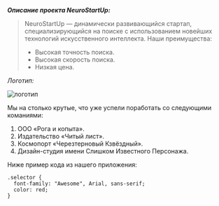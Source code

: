 ***Описание проекта NeuroStartUp:***

>NeuroStartUp — динамически развивающийся стартап, специализирующийся на поиске с использованием новейших технологий искусственного интеллекта. Наши преимущества:
>
> - Высокая точность поиска.
> - Высокая скорость поиска.
> - Низкая цена.

_Логотип:_

![логотип](https://camo.githubusercontent.com/79ee96a8b8fa098c44d1ca302006f24d008408a1c22fc13260437214d705a23d/68747470733a2f2f6e65746f6c6f67792d636f64652e6769746875622e696f2f6769742d686f6d65776f726b732f696e74726f64756374696f6e2f6173736574732f6c6f676f2e706e67)

Мы на столько крутые, что уже успели поработать со следующими команиями:

1. ООО «Рога и копыта».
2. Издательство «Читый лист».
3. Космопорт «Черезтерновый Кзвёздный».
4. Дизайн-студия имени Слишком Известного Персонажа.

Ниже пример кода из нашего приложения:

```
.selector {
  font-family: "Awesome", Arial, sans-serif;
  color: red;
}
